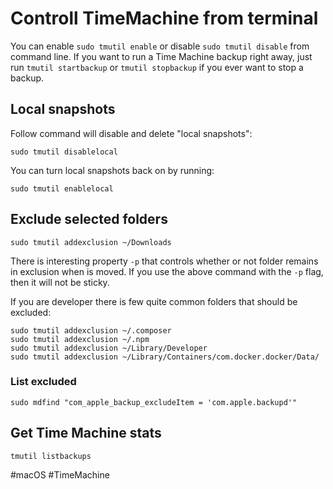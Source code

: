 # Controll TimeMachine from terminal

You can enable `sudo tmutil enable` or disable `sudo tmutil disable` from command line. If you want to run a Time
Machine backup right away, just run `tmutil startbackup` or
`tmutil stopbackup` if you ever want to stop a backup.

## Local snapshots

Follow command will disable and delete "local snapshots":

```shell
sudo tmutil disablelocal
```

You can turn local snapshots back on by running:

```shell
sudo tmutil enablelocal
```

## Exclude selected folders

```shell
sudo tmutil addexclusion ~/Downloads
```

There is interesting property `-p` that controls whether or not folder remains in exclusion when is moved.
If you use the above command with the `-p` flag, then it will not be sticky.

If you are developer there is few quite common folders that should be excluded:

```shell
sudo tmutil addexclusion ~/.composer 
sudo tmutil addexclusion ~/.npm 
sudo tmutil addexclusion ~/Library/Developer 
sudo tmutil addexclusion ~/Library/Containers/com.docker.docker/Data/ 
```

### List excluded

```shell
sudo mdfind "com_apple_backup_excludeItem = 'com.apple.backupd'"
```

## Get Time Machine stats

```shell
tmutil listbackups
```

#macOS #TimeMachine 